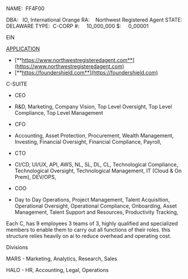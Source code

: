  
NAME:  FF4F00

DBA:   IO, International Orange
RA:    Northwest Registered Agent
STATE: DELAWARE
TYPE:  C-CORP
#:     10_000_000
$:     0_00001

  

EIN 

[APPLICATION](https://sa.www4.irs.gov/modiein/individual/index.jsp)

  

- [**https://www.northwestregisteredagent.com**](https://www.northwestregisteredagent.com)
- [**https://foundershield.com**](https://foundershield.com)

  

  

C-SUITE

  

- CEO

- R&D, Marketing, Company Vision, Top Level Oversight, Top Level Compliance, Top Level Management

- CFO

- Accounting, Asset Protection, Procurement, Wealth Management, Investing, Financial Oversight, Financial Compliance, Payroll, 

- CTO

- CI/CD, UI/UX, API, AWS, NL, SL, DL, CL, Technological Compliance, Technological Oversight, Technological Management, IT (Cloud & On Prem), DEV/OPS,  

- COO

- Day to Day Operations, Project Management, Talent Acquisition, Operational Oversight, Operational Compliance, Onboarding, Asset Management, Talent Support and Resources, Productivity Tracking, 

  

  

Each C, has 9 employees 3 teams of 3, highly qualified and specialized members to enable them to carry out all functions of their roles. this structure relies heavily on ai to reduce overhead and operating cost.

  

  

Divisions

MARS - Marketing, Analytics, Research, Sales 

HALO - HR, Accounting, Legal, Operations